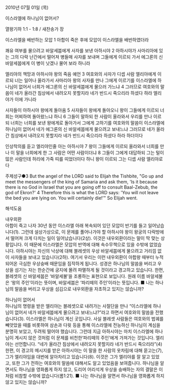 2010년 07월 01일 (목)

이스라엘에 하나님이 없어서?



열왕기하 1:1 - 1:8 / 새찬송가  장


이스라엘을 배반하는 모압 
1 아합이 죽은 후에 모압이 이스라엘을 배반하였더라  

쾌유 여부를 물으려고 바알세붑에게 사자를 보낸 아하시야 
2 아하시야가 사마리아에 있는 그의 다락 난간에서 떨어져 병들매 사자를 보내며 그들에게 이르되 가서 에그론의 신 바알세붑에게 이 병이 낫겠나 물어 보라 하니라  

엘리야의 책망과 아하시야 왕의 죽음 예언 
3 여호와의 사자가 디셉 사람 엘리야에게 이르되 너는 일어나 올라가서 사마리아 왕의 사자를 만나 그에게 이르기를 이스라엘에 하나님이 없어서 너희가 에그론의 신 바알세붑에게 물으러 가느냐 4 그러므로 여호와의 말씀이 네가 올라간 침상에서 내려오지 못할지라 네가 반드시 죽으리라 하셨다 하라 엘리야가 이에 가니라  

사자들이 아하시야 왕에게 돌아옴 
5 사자들이 왕에게 돌아오니 왕이 그들에게 이르되 너희는 어찌하여 돌아왔느냐 하니 6 그들이 말하되 한 사람이 올라와서 우리를 만나 이르되 너희는 너희를 보낸 왕에게로 돌아가서 그에게 고하기를 여호와의 말씀이 이스라엘에 하나님이 없어서 네가 에그론의 신 바알세붑에게 물으려고 보내느냐 그러므로 네가 올라간 침상에서 내려오지 못할지라 네가 반드시 죽으리라 하셨다 하라 하더이다  

인상착의를 듣고 엘리야인줄 아는 아하시야 
7 왕이 그들에게 이르되 올라와서 너희를 만나 이 말을 너희에게 한 그 사람은 어떤 사람이더냐 8 그들이 그에게 대답하되 그는 털이 많은 사람인데 허리에 가죽 띠를 띠었더이다 하니 왕이 이르되 그는 디셉 사람 엘리야로다 

주제성구●3 But the angel of the LORD said to Elijah the Tishbite, "Go up and meet the messengers of the king of Samaria and ask them, 'Is it because there is no God in Israel that you are going off to consult Baal-Zebub, the god of Ekron?' 4 Therefore this is what the LORD says: 'You will not leave the bed you are lying on. You will certainly die!'" So Elijah went.

해석도움





내우외환  
아합이 죽고 나자 30년 동안 이스라엘 아래 복속되어 있던 모압이 반기를 들고 일어났습니다(1). 그런데 설상가상으로, 이 문제를 풀어나가야 할 아하시야 왕이 왕궁의 다락방에서 떨어져 크게 다치는 일이 일어났습니다(2상). 이것은 내우외환이라는 말이 딱 맞는 상황입니다. 이 때문에 이스라엘은 모압의 반역에 대해 속수무책으로 있을 수밖에 없었습니다. 아하시야는 자신의 낙상에 대해 블레셋의 우상 바알세붑에게 물으려고 거리낌 없이 사자들을 보내고 있습니다(2하). 여기서 우리는 이런 내우외환이 아합왕 때부터 누적되어온 극심한 우상숭배 때문임을 짐작하게 됩니다. 성경은 하나님의 말씀을 버리고 우상을 섬기는 자는 한순간에 궁지에 몰려 파멸하게 될 것이라고 경고하고 있습니다. 한편, 블레셋의 신 바알세붑은 ‘바알세불’을 조롱하는 표현으로 보입니다. 원래 이름 바알세불은 ‘왕의 주인’이라는 뜻이며, 바알세붑은 ‘파리떼의 주인’이라는 뜻입니다. 
■ 나는 하나님의 말씀을 버리고 우상을 섬김으로 내우외환을 자초하고 있지는 않습니까? 

하나님이 없어서  
하나님의 명령을 받은 엘리야는 블레셋으로 내려가는 사절단을 만나 “이스라엘에 하나님이 없어서 네가 바알세붑에게 물으려고 보내느냐?”라고 하면서 여호와의 말씀을 전했습니다(3). 이스라엘은 하나님이 계신 곳입니다. 사실 블레셋 사람들은 여호와의 법궤를 빼앗았을 때를 비롯하여 삼손과 다윗 등을 통해 이스라엘에 전능하신 하나님이 계심을 분명히 보았고, 두려워 떨어야 했습니다. 그런데 지금 아하시야는 마치 이스라엘에 하나님이 계시지 않은 것처럼 이 문제를 비천한‘파리떼의 주인’에게 가져가는 것입니다. 엘리야는 선언합니다. “네가 올라간 침상에서 내려오지 못할지라 네가 반드시 죽으리라”(4) 한편, 이 경고의 메시지를 받은 아하시야는 이 말을 한 사람의 옷차림에 대해 묻고는(7), 그가 엘리야임을 대번에 알아차리고 있습니다(8). 이것은 그가 엘리야를 잘 알고 있었고, 또한 그가 전하는 여호와의 말씀에 대해서도 알고 있었음을 보여줍니다. 하나님을 알면서도 하나님을 영화롭게 하지 않고, 도리어 어리석게 우상을 숭배하는 자의 결말은 이처럼 비참할 수밖에 없습니다(롬1:21). 
■ 나는 하나님을 알면서 하나님을 영화롭게 하지 않고 있지는 않습니까?